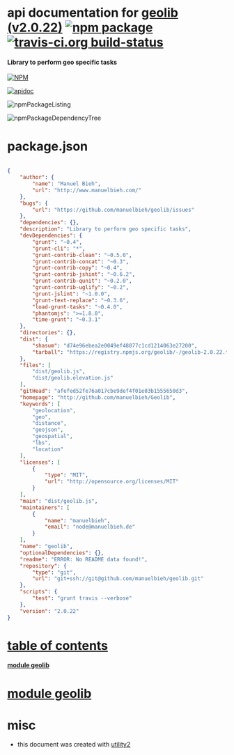 # api documentation for  [geolib (v2.0.22)](http://github.com/manuelbieh/Geolib)  [![npm package](https://img.shields.io/npm/v/npmdoc-geolib.svg?style=flat-square)](https://www.npmjs.org/package/npmdoc-geolib) [![travis-ci.org build-status](https://api.travis-ci.org/npmdoc/node-npmdoc-geolib.svg)](https://travis-ci.org/npmdoc/node-npmdoc-geolib)
#### Library to perform geo specific tasks

[![NPM](https://nodei.co/npm/geolib.png?downloads=true)](https://www.npmjs.com/package/geolib)

[![apidoc](https://npmdoc.github.io/node-npmdoc-geolib/build/screenCapture.buildNpmdoc.browser._2Fhome_2Ftravis_2Fbuild_2Fnpmdoc_2Fnode-npmdoc-geolib_2Ftmp_2Fbuild_2Fapidoc.html.png)](https://npmdoc.github.io/node-npmdoc-geolib/build..beta..travis-ci.org/apidoc.html)

![npmPackageListing](https://npmdoc.github.io/node-npmdoc-geolib/build/screenCapture.npmPackageListing.svg)

![npmPackageDependencyTree](https://npmdoc.github.io/node-npmdoc-geolib/build/screenCapture.npmPackageDependencyTree.svg)



# package.json

```json

{
    "author": {
        "name": "Manuel Bieh",
        "url": "http://www.manuelbieh.com/"
    },
    "bugs": {
        "url": "https://github.com/manuelbieh/geolib/issues"
    },
    "dependencies": {},
    "description": "Library to perform geo specific tasks",
    "devDependencies": {
        "grunt": "~0.4",
        "grunt-cli": "*",
        "grunt-contrib-clean": "~0.5.0",
        "grunt-contrib-concat": "~0.3",
        "grunt-contrib-copy": "~0.4",
        "grunt-contrib-jshint": "~0.6.2",
        "grunt-contrib-qunit": "~0.2.0",
        "grunt-contrib-uglify": "~0.2",
        "grunt-jslint": "~1.0.0",
        "grunt-text-replace": "~0.3.6",
        "load-grunt-tasks": "~0.4.0",
        "phantomjs": ">=1.8.0",
        "time-grunt": "~0.3.1"
    },
    "directories": {},
    "dist": {
        "shasum": "d74e96ebea2e0049ef48077c1cd1214063e27200",
        "tarball": "https://registry.npmjs.org/geolib/-/geolib-2.0.22.tgz"
    },
    "files": [
        "dist/geolib.js",
        "dist/geolib.elevation.js"
    ],
    "gitHead": "afefed52fe76a017cbe9def4f01e03b1555650d3",
    "homepage": "http://github.com/manuelbieh/Geolib",
    "keywords": [
        "geolocation",
        "geo",
        "distance",
        "geojson",
        "geospatial",
        "lbs",
        "location"
    ],
    "licenses": [
        {
            "type": "MIT",
            "url": "http://opensource.org/licenses/MIT"
        }
    ],
    "main": "dist/geolib.js",
    "maintainers": [
        {
            "name": "manuelbieh",
            "email": "node@manuelbieh.de"
        }
    ],
    "name": "geolib",
    "optionalDependencies": {},
    "readme": "ERROR: No README data found!",
    "repository": {
        "type": "git",
        "url": "git+ssh://git@github.com/manuelbieh/geolib.git"
    },
    "scripts": {
        "test": "grunt travis --verbose"
    },
    "version": "2.0.22"
}
```



# <a name="apidoc.tableOfContents"></a>[table of contents](#apidoc.tableOfContents)

#### [module geolib](#apidoc.module.geolib)



# <a name="apidoc.module.geolib"></a>[module geolib](#apidoc.module.geolib)



# misc
- this document was created with [utility2](https://github.com/kaizhu256/node-utility2)
